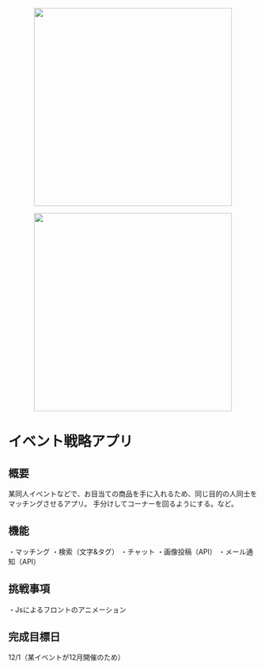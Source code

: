 <p align="center"><a href="https://laravel.com" target="_blank"><img src="https://raw.githubusercontent.com/laravel/art/master/logo-lockup/5%20SVG/2%20CMYK/1%20Full%20Color/laravel-logolockup-cmyk-red.svg" width="400"></a></p>

<p align="center"><a href="https://laravel.com" target="_blank"><img src="https://cdn.icon-icons.com/icons2/2107/PNG/512/file_type_php_icon_130266.png" width="400"></a></p>

# イベント戦略アプリ

## 概要
某同人イベントなどで、お目当ての商品を手に入れるため、同じ目的の人同士をマッチングさせるアプリ。
手分けしてコーナーを回るようにする。など。

## 機能
・マッチング
・検索（文字&タグ）
・チャット
・画像投稿（API）
・メール通知（API）

## 挑戦事項
・Jsによるフロントのアニメーション

## 完成目標日
12/1（某イベントが12月開催のため）
